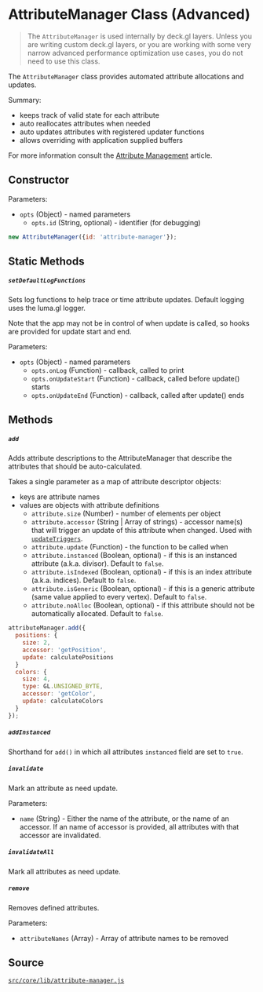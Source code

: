 # AttributeManager Class (Advanced)

> The `AttributeManager` is used internally by deck.gl layers. Unless you are writing custom deck.gl layers, or you are working with some very narrow advanced performance optimization use cases, you do not need to use this class.

The `AttributeManager` class provides automated attribute allocations and updates.

Summary:
- keeps track of valid state for each attribute
- auto reallocates attributes when needed
- auto updates attributes with registered updater functions
- allows overriding with application supplied buffers

For more information consult the [Attribute Management](/docs/advanced/attribute-management.md) article.


## Constructor

Parameters:

- `opts` (Object) - named parameters
  * `opts.id` (String, optional) - identifier (for debugging)

```js
new AttributeManager({id: 'attribute-manager'});
```

## Static Methods

##### `setDefaultLogFunctions`

Sets log functions to help trace or time attribute updates.
Default logging uses the luma.gl logger.

Note that the app may not be in control of when update is called,
so hooks are provided for update start and end.

Parameters:

- `opts` (Object) - named parameters
  * `opts.onLog` (Function) - callback, called to print
  * `opts.onUpdateStart` (Function) - callback, called before update() starts
  * `opts.onUpdateEnd` (Function) - callback, called after update() ends

## Methods

##### `add`

Adds attribute descriptions to the AttributeManager that describe
the attributes that should be auto-calculated.

Takes a single parameter as a map of attribute descriptor objects:
- keys are attribute names
- values are objects with attribute definitions
  * `attribute.size` (Number) - number of elements per object
  * `attribute.accessor` (String | Array of strings) - accessor name(s) that will
    trigger an update of this attribute when changed. Used with
    [`updateTriggers`](/docs/api-reference/layer.md#-updatetriggers-object-optional-).
  * `attribute.update` (Function) - the function to be called when
  * `attribute.instanced` (Boolean, optional) - if this is an instanced attribute
    (a.k.a. divisor). Default to `false`.
  * `attribute.isIndexed` (Boolean, optional) - if this is an index attribute
    (a.k.a. indices). Default to `false`.
  * `attribute.isGeneric` (Boolean, optional) - if this is a generic attribute
    (same value applied to every vertex). Default to `false`.
  * `attribute.noAlloc` (Boolean, optional) - if this attribute should not be
    automatically allocated. Default to `false`.

```js
attributeManager.add({
  positions: {
    size: 2,
    accessor: 'getPosition',
    update: calculatePositions
  }
  colors: {
    size: 4,
    type: GL.UNSIGNED_BYTE,
    accessor: 'getColor',
    update: calculateColors
  }
});
```

##### `addInstanced`

Shorthand for `add()` in which all attributes `instanced` field are set to `true`.

##### `invalidate`

Mark an attribute as need update.

Parameters:

- `name` (String) - Either the name of the attribute, or the name of an accessor.
If an name of accessor is provided, all attributes with that accessor are invalidated.

##### `invalidateAll`

Mark all attributes as need update.

##### `remove`

Removes defined attributes.

Parameters:

- `attributeNames` (Array) - Array of attribute names to be removed

## Source
[`src/core/lib/attribute-manager.js`](https://github.com/uber/deck.gl/blob/5.1-release/src/core/lib/attribute-manager.js)
